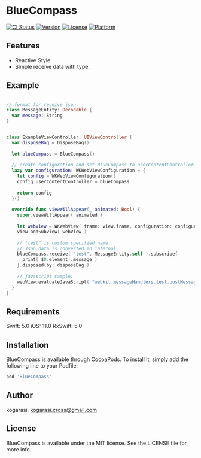 # BlueCompass

[![CI Status](https://img.shields.io/travis/kogarasi/BlueCompass.svg?style=flat)](https://travis-ci.org/kogarasi/BlueCompass)
[![Version](https://img.shields.io/cocoapods/v/BlueCompass.svg?style=flat)](https://cocoapods.org/pods/BlueCompass)
[![License](https://img.shields.io/cocoapods/l/BlueCompass.svg?style=flat)](https://cocoapods.org/pods/BlueCompass)
[![Platform](https://img.shields.io/cocoapods/p/BlueCompass.svg?style=flat)](https://cocoapods.org/pods/BlueCompass)

## Features

* Reactive Style.
* Simple receive data with type.

## Example

```swift

// format for receive json.
class MessageEntity: Decodable {
  var message: String
}


class ExampleViewController: UIViewController {
  var disposeBag = DisposeBag()
  
  let blueCompass = BlueCompass()
  
  // create configuration and set BlueCompass to userContentController.
  lazy var configuration: WKWebViewConfiguration = {
    let config = WKWebViewConfiguration()
    config.userContentController = blueCompass
    
    return config
  }()
  
  override func viewWillAppear(_ animated: Bool) {
    super.viewWillAppear( animated )
    
    let webView = WKWebView( frame: view.frame, configuration: configuration )
    view.addSubview( webView )
    
    // "test" is custom specified name.
    // Json data is converted in internal.
    blueCompass.receive( "test", MessageEntity.self ).subscribe{
      print( $0.element!.message )
    }.disposed(by: disposeBag )
    
    // javascript sample.
    webView.evaluateJavaScript( "webkit.messageHandlers.test.postMessage( JSON.stringify( { message: \"hello world\" } ) )" )
  }
}
```

## Requirements

Swift: 5.0
iOS: 11.0
RxSwift: 5.0

## Installation

BlueCompass is available through [CocoaPods](https://cocoapods.org). To install
it, simply add the following line to your Podfile:

```ruby
pod 'BlueCompass'
```

## Author

kogarasi, kogarasi.cross@gmail.com

## License

BlueCompass is available under the MIT license. See the LICENSE file for more info.
